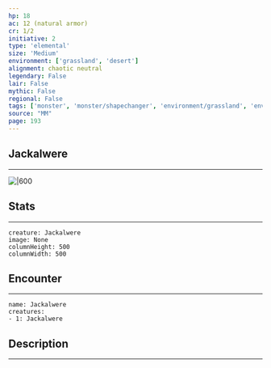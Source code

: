 ```yaml
---
hp: 18
ac: 12 (natural armor)
cr: 1/2
initiative: 2
type: 'elemental'    
size: 'Medium'
environment: ['grassland', 'desert']
alignment: chaotic neutral
legendary: False
lair: False
mythic: False
regional: False
tags: ['monster', 'monster/shapechanger', 'environment/grassland', 'environment/desert']
source: "MM"
page: 193
---
```


## Jackalwere
---

![|600](D:/Program%20Files/5e.tools/img/bestiary/MM/Jackalwere.jpg)

## Stats
---

```statblock
creature: Jackalwere
image: None
columnHeight: 500
columnWidth: 500
```

## Encounter
---

```encounter-table
name: Jackalwere
creatures:
- 1: Jackalwere
```

## Description
---




